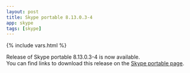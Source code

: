 ```yaml
---
layout: post
title: Skype portable 8.13.0.3-4
app: skype
tags: [skype]
---
```

{% include vars.html %}

Release of Skype portable 8.13.0.3-4 is now available.<br />
You can find links to download this release on the [Skype portable page](/app/skype-portable).